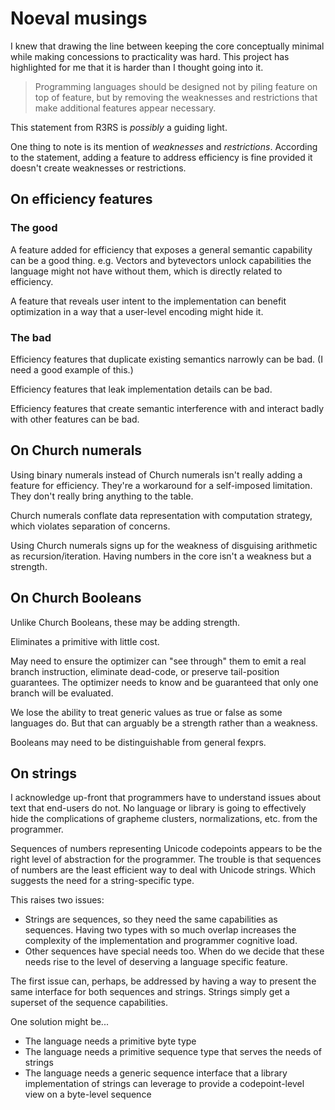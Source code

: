 # Noeval musings

I knew that drawing the line between keeping the core conceptually minimal
while making concessions to practicality was hard. This project has highlighted
for me that it is harder than I thought going into it.

> Programming languages should be designed not by piling feature on top of
feature, but by removing the weaknesses and restrictions that make additional
features appear necessary.

This statement from R3RS is *possibly* a guiding light.

One thing to note is its mention of *weaknesses* and *restrictions*. According
to the statement, adding a feature to address efficiency is fine provided it
doesn't create weaknesses or restrictions.

## On efficiency features

### The good

A feature added for efficiency that exposes a general semantic capability can
be a good thing. e.g. Vectors and bytevectors unlock capabilities the language
might not have without them, which is directly related to efficiency.

A feature that reveals user intent to the implementation can benefit
optimization in a way that a user-level encoding might hide it.

### The bad

Efficiency features that duplicate existing semantics narrowly can be bad.
(I need a good example of this.)

Efficiency features that leak implementation details can be bad.

Efficiency features that create semantic interference with and interact badly
with other features can be bad.

## On Church numerals

Using binary numerals instead of Church numerals isn't really adding a feature
for efficiency. They're a workaround for a self-imposed limitation. They don't
really bring anything to the table.

Church numerals conflate data representation with computation strategy, which
violates separation of concerns.

Using Church numerals signs up for the weakness of disguising arithmetic as
recursion/iteration. Having numbers in the core isn't a weakness but a
strength.

## On Church Booleans

Unlike Church Booleans, these may be adding strength.

Eliminates a primitive with little cost.

May need to ensure the optimizer can "see through" them to emit a real branch
instruction, eliminate dead-code, or preserve tail-position guarantees. The
optimizer needs to know and be guaranteed that only one branch will be
evaluated.

We lose the ability to treat generic values as true or false as some languages
do. But that can arguably be a strength rather than a weakness.

Booleans may need to be distinguishable from general fexprs.

## On strings

I acknowledge up-front that programmers have to understand issues about text
that end-users do not. No language or library is going to effectively hide the
complications of grapheme clusters, normalizations, etc. from the programmer.

Sequences of numbers representing Unicode codepoints appears to be the right
level of abstraction for the programmer. The trouble is that sequences of
numbers are the least efficient way to deal with Unicode strings. Which
suggests the need for a string-specific type.

This raises two issues:

* Strings are sequences, so they need the same capabilities as sequences.
  Having two types with so much overlap increases the complexity of the
  implementation and programmer cognitive load.
* Other sequences have special needs too. When do we decide that these needs
  rise to the level of deserving a language specific feature.

The first issue can, perhaps, be addressed by having a way to present the same
interface for both sequences and strings. Strings simply get a superset of the
sequence capabilities.

One solution might be...

* The language needs a primitive byte type
* The language needs a primitive sequence type that serves the needs of strings
* The language needs a generic sequence interface that a library implementation
  of strings can leverage to provide a codepoint-level view on a byte-level
  sequence
